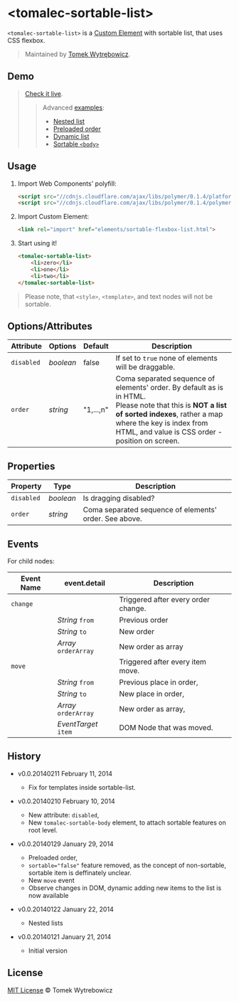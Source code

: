 # &lt;tomalec-sortable-list&gt;

`<tomalec-sortable-list>` is a [Custom Element](https://github.com/polymer/CustomElements) with sortable list, that uses CSS flexbox.

> Maintained by [Tomek Wytrębowicz](https://github.com/tomalec).

## Demo

> [Check it live](http://tomalec.github.io/sortable-flexbox-list/).
>> Advanced [examples](https://github.com/tomalec/sortable-flexbox-list/tree/master/examples):
>>
>> * [Nested list](http://tomalec.github.io/sortable-flexbox-list/examples/nested.html)
>> * [Preloaded order](http://tomalec.github.io/sortable-flexbox-list/examples/pre-ordered.html)
>> * [Dynamic list](http://tomalec.github.io/sortable-flexbox-list/examples/dynamicAdd.html)
>> * [Sortable `<body>`](http://tomalec.github.io/sortable-flexbox-list/examples/sortableBody.html)

## Usage

1. Import Web Components' polyfill:

	```html
	<script src="//cdnjs.cloudflare.com/ajax/libs/polymer/0.1.4/platform.js"></script>
	<script src="//cdnjs.cloudflare.com/ajax/libs/polymer/0.1.4/polymer.js"></script>
	```

2. Import Custom Element:

	```html
	<link rel="import" href="elements/sortable-flexbox-list.html">
	```

3. Start using it!

	```html
	<tomalec-sortable-list>
		<li>zero</li>
		<li>one</li>
		<li>two</li>
	</tomalec-sortable-list>
	```

> Please note, that `<style>`, `<template>`, and text nodes will not be sortable.

## Options/Attributes

Attribute  | Options                   | Default             | Description
---        | ---                       | ---                 | ---
`disabled` | *boolean*				   | false				 | If set to `true` none of elements will be draggable.
`order`    | *string*                  | "1,...,n"           | Coma separated sequence of elements' order. By default as is in HTML. <br/> Please note that this is **NOT a list of sorted indexes**, rather a map where the key is index from HTML, and value is CSS order - position on screen.


## Properties


Property  | Type                   | Description
---       | ---                    | ---    
`disabled`| *boolean*			   | Is dragging disabled?             
`order`   | *string*        	   | Coma separated sequence of elements' order. See above.

## Events

For child nodes:

Event Name  | event.detail          	| Description
---         | ---                 		| ---                 
`change`    | 							| Triggered after every order change.
			| *String* `from`			| Previous order
			| *String* `to`				| New order
			| *Array*  `orderArray`		| New order as array
`move`      | 							| Triggered after every item move.
			| *String* `from`			| Previous place in order,
			| *String* `to`				| New place in order,
			| *Array*  `orderArray`		| New order as array,
			| *EventTarget*  `item`		| DOM Node that was moved.


## History

* v0.0.20140211 February 11, 2014
	* Fix for templates inside sortable-list.

* v0.0.20140210 February 10, 2014
	* New attribute: `disabled`,
	* New `tomalec-sortable-body` element, to attach sortable features on root level.

* v0.0.20140129 January 29, 2014
	* Preloaded order,
	* `sortable="false"` feature removed, as the concept of non-sortable, sortable item is deffinately unclear.
	* New `move` event
	* Observe changes in DOM, dynamic adding new items to the list is now available

* v0.0.20140122 January 22, 2014
	* Nested lists

* v0.0.20140121 January 21, 2014
	* Initial version

## License

[MIT License](http://opensource.org/licenses/MIT) © Tomek Wytrebowicz